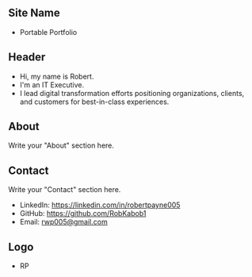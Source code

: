 ## Site Name
- Portable Portfolio

## Header
- Hi, my name is Robert. 
- I'm an IT Executive.
- I lead digital transformation efforts positioning organizations, clients, and customers for best-in-class experiences.

## About
Write your "About" section here.

## Contact
Write your "Contact" section here.
- LinkedIn: https://linkedin.com/in/robertpayne005
- GitHub: https://github.com/RobKabob1
- Email: rwp005@gmail.com

## Logo
- RP